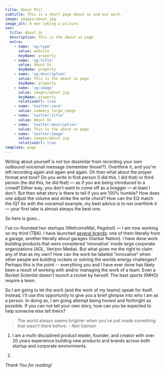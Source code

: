 ```yaml
---
title: About Phil
subtitle: This is a short page about us and our work.
image: images/about.jpg
image_alt: A man taking a picture
seo:
  title: About Us
  description: This is the about us page
  extra:
    - name: 'og:type'
      value: website
      keyName: property
    - name: 'og:title'
      value: About Us
      keyName: property
    - name: 'og:description'
      value: This is the about us page
      keyName: property
    - name: 'og:image'
      value: images/about.jpg
      keyName: property
      relativeUrl: true
    - name: 'twitter:card'
      value: summary_large_image
    - name: 'twitter:title'
      value: About Us
    - name: 'twitter:description'
      value: This is the about us page
    - name: 'twitter:image'
      value: images/about.jpg
      relativeUrl: true
template: page
---
```

Writing about yourself is not too dissimilar from recording your own outbound voicemail message (remember those!?). Overthink it, and you're left recording again and again and again. Oh then what about the proper format and tone? Do you write in first person (I did this, I did that) or third person (he did this, he did that) — as if you are being introduced to a crowd? Either way, you don’t want to come off as a bragger — at least I don't. But then what story is there to tell if you are 100% humble? How does one adjust the volume and strike the write chord? How can the EQ match the IQ? As with the voicemail example, my best advice is to not overthink it — your first take is almost always the best one.

So here is goes...

I’ve co-founded two startups (WellcomeMat, Pegshot) — I am now working on my third (TBA). I have launched [several brands](/startups): one of them literally from a garage, another literally about garages (Garbar Nation). I have done work building products that were considered 'innovative' inside large corporate organizations (AOL, Verizon Media). But what gives me the right to claim any of that as my own? How can the work be labeled “innovative” when other people are building rockets or solving the worlds energy challenges? Perhaps this is the point -- everything you and I have ever done has likely been a result of working with and/or managing the work of a team. Even a Rocket Scientist doesn't launch a rocket by herself. The best sports (IMHO) require a team.

So I am going to let the work (and the work of my teams) speak for itself. Instead, I'll use this opportunity to give you a brief glimpse into who I am as a person. In doing so, I am going attempt being honest and forthright as possible. If you can not tell your own story, how can you be expected to help someone else tell theirs?

> The world always seems brighter when you’ve just made something that wasn’t there before. - Neil Gaiman

1.  I am a multi-disciplined product leader, founder, and creator with over 20 years experience building new products and brands across both startup and corporate environments.

2.

*Thank You for reading!*
